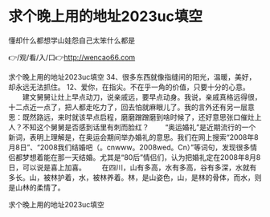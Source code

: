 # 求个晚上用的地址2023uc填空
懂却什么都想学山娃怨自己太笨什么都是

👉/观/看/入/口👉http://wencao66.com

求个晚上用的地址2023uc填空	34、很多东西就像指缝间的阳光，温暖，美好，却永远无法抓住。
	12、爱你，在指尖。不在乎一角的价值，只要十分的心意。
　　建文舅舅让灶上早点动刀，说亲戚远，要早点动身。我说，亲戚真格远得很，十二点近一点了，把人都走吃力了，回去怕就麻眼儿了。我的言外还有另一层意思：既然路远，来时就该早点启程，磨磨蹭蹭磨到啥时候了，还好意思张口催灶上人？不知这个舅舅是否感到话里有刺而脸红？
　　“奥运婚礼”是近期流行的一个新词，表明上理解是，在奥运会期间举办婚礼的意思。我们在网上搜索“2008年8月8日”、“2008我们结婚吧（。cnwww。2008wed。Cn）”等词句，发现很多情侣都梦想着能在那一天结婚。尤其是“80后”情侣们，认为把婚礼定在2008年8月8日，可以说是喜上加喜。
　　在四川，山有多高，水有多高，谷有多深，水就有多长。山，被林护着，水，被林养着。林，是山姿色，山，是林的骨体，而水，则是山林的柔情了。

求个晚上用的地址2023uc填空

